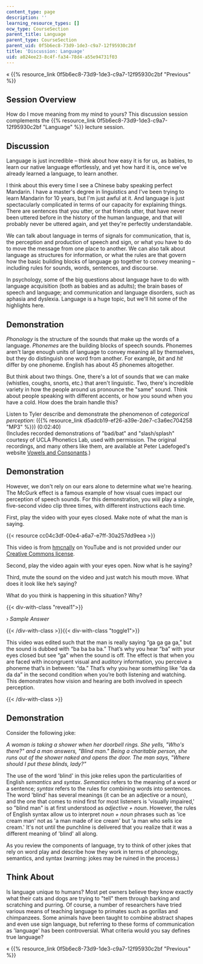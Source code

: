 ```yaml
---
content_type: page
description: ''
learning_resource_types: []
ocw_type: CourseSection
parent_title: Language
parent_type: CourseSection
parent_uid: 0f5b6ec8-73d9-1de3-c9a7-12f95930c2bf
title: 'Discussion: Language'
uid: a024ee23-8c4f-fa34-78d4-a55e94731f03
---
```


« {{% resource_link 0f5b6ec8-73d9-1de3-c9a7-12f95930c2bf "Previous" %}}

Session Overview
----------------

How do I move meaning from my mind to yours? This discussion session complements the {{% resource_link 0f5b6ec8-73d9-1de3-c9a7-12f95930c2bf "Language" %}} lecture session.

Discussion
----------

Language is just incredible – think about how easy it is for us, as babies, to learn our native language effortlessly, and yet how hard it is, once we've already learned a language, to learn another.

I think about this every time I see a Chinese baby speaking perfect Mandarin. I have a master's degree in linguistics and I've been trying to learn Mandarin for 10 years, but I'm just awful at it. And language is just spectacularly complicated in terms of our capacity for explaining things. There are sentences that you utter, or that friends utter, that have never been uttered before in the history of the human language, and that will probably never be uttered again, and yet they're perfectly understandable.

We can talk about language in terms of signals for communication, that is, the perception and production of speech and sign, or what you have to do to move the message from one place to another. We can also talk about language as structures for information, or what the rules are that govern how the basic building blocks of language go together to convey meaning – including rules for sounds, words, sentences, and discourse.

In psychology, some of the big questions about language have to do with language acquisition (both as babies and as adults); the brain bases of speech and language; and communication and language disorders, such as aphasia and dyslexia. Language is a huge topic, but we'll hit some of the highlights here.

Demonstration
-------------

_Phonology_ is the structure of the sounds that make up the words of a language. _Phonemes_ are the building blocks of speech sounds. Phonemes aren't large enough units of language to convey meaning all by themselves, but they do distinguish one word from another. For example, _bit_ and _hit_ differ by one phoneme. English has about 45 phonemes altogether.

But think about two things. One, there's a lot of sounds that we can make (whistles, coughs, snorts, etc.) that aren't linguistic. Two, there's incredible variety in how the people around us pronounce the "same" sound. Think about people speaking with different accents, or how you sound when you have a cold. How does the brain handle this?

Listen to Tyler describe and demonstrate the phenomenon of _categorical perception_: ({{% resource_link d5adcb19-ef26-a39e-2de7-c3a6ec704258 "MP3" %}}) (0:02:40)  
(Includes recorded demonstrations of "bad/bat" and "slash/splash" courtesy of UCLA Phonetics Lab, used with permission. The original recordings, and many others like them, are available at Peter Ladefoged's website [Vowels and Consonants](http://www.phonetics.ucla.edu/vowels/chapter10/percpetial.html).)

Demonstration
-------------

However, we don't rely on our ears alone to determine what we're hearing. The McGurk effect is a famous example of how visual cues impact our perception of speech sounds. For this demonstration, you will play a single, five-second video clip three times, with different instructions each time.

First, play the video with your eyes closed. Make note of what the man is saying.

{{< resource cc04c3df-00e4-a6a7-e7ff-30a257dd9eea >}}

This video is from [hmcnally](http://www.youtube.com/watch?feature=player_embedded&v=aFPtc8BVdJk) on YouTube and is not provided under our [Creative Commons license](/terms/).

Second, play the video again with your eyes open. Now what is he saying?

Third, mute the sound on the video and just watch his mouth move. What does it look like he’s saying?

What do you think is happening in this situation? Why?

{{< div-with-class "reveal1">}}

› _Sample Answer_

{{< /div-with-class >}}{{< div-with-class "toggle1">}}

This video was edited such that the man is really saying “ga ga ga ga,” but the sound is dubbed with “ba ba ba ba.” That’s why you hear “ba” with your eyes closed but see “ga” when the sound is off. The effect is that when you are faced with incongruent visual and auditory information, you perceive a phoneme that’s in between: “da.” That’s why you hear something like “da da da da” in the second condition when you’re both listening and watching. This demonstrates how vision and hearing are both involved in speech perception.

{{< /div-with-class >}}

Demonstration
-------------

Consider the following joke:

_A woman is taking a shower when her doorbell rings. She yells, "Who's there?" and a man answers, "Blind man." Being a charitable person, she runs out of the shower naked and opens the door. The man says, "Where should I put these blinds, lady?"_

The use of the word 'blind' in this joke relies upon the particularities of English _semantics_ and _syntax_. _Semantics_ refers to the meaning of a word or a sentence; _syntax_ refers to the rules for combining words into sentences. The word 'blind' has several meanings (it can be an adjective or a noun), and the one that comes to mind first for most listeners is 'visually impaired,' so "blind man" is at first understood as _adjective + noun_. However, the rules of English syntax allow us to interpret _noun + noun_ phrases such as 'ice cream man' not as 'a man made of ice cream' but 'a man who sells ice cream.' It's not until the punchline is delivered that you realize that it was a different meaning of 'blind' all along.

As you review the components of language, try to think of other jokes that rely on word play and describe how they work in terms of phonology, semantics, and syntax (warning: jokes may be ruined in the process.)

Think About
-----------

Is language unique to humans? Most pet owners believe they know exactly what their cats and dogs are trying to "tell" them through barking and scratching and purring. Of course, a number of researchers have tried various means of teaching language to primates such as gorillas and chimpanzees. Some animals have been taught to combine abstract shapes and even use sign language, but referring to these forms of communication as 'language' has been controversial. What criteria would you say defines true language?

« {{% resource_link 0f5b6ec8-73d9-1de3-c9a7-12f95930c2bf "Previous" %}}